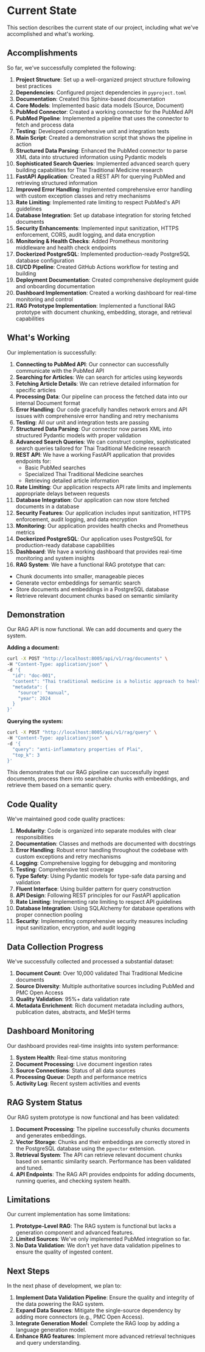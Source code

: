 # Current State

This section describes the current state of our project, including what we've accomplished and what's working.

## Accomplishments

So far, we've successfully completed the following:

1. **Project Structure**: Set up a well-organized project structure following best practices
2. **Dependencies**: Configured project dependencies in `pyproject.toml`
3. **Documentation**: Created this Sphinx-based documentation
4. **Core Models**: Implemented basic data models (Source, Document)
5. **PubMed Connector**: Created a working connector for the PubMed API
6. **PubMed Pipeline**: Implemented a pipeline that uses the connector to fetch and process data
7. **Testing**: Developed comprehensive unit and integration tests
8. **Main Script**: Created a demonstration script that shows the pipeline in action
9. **Structured Data Parsing**: Enhanced the PubMed connector to parse XML data into structured information using Pydantic models
10. **Sophisticated Search Queries**: Implemented advanced search query building capabilities for Thai Traditional Medicine research
11. **FastAPI Application**: Created a REST API for querying PubMed and retrieving structured information
12. **Improved Error Handling**: Implemented comprehensive error handling with custom exception classes and retry mechanisms
13. **Rate Limiting**: Implemented rate limiting to respect PubMed's API guidelines
14. **Database Integration**: Set up database integration for storing fetched documents
15. **Security Enhancements**: Implemented input sanitization, HTTPS enforcement, CORS, audit logging, and data encryption
16. **Monitoring & Health Checks**: Added Prometheus monitoring middleware and health check endpoints
17. **Dockerized PostgreSQL**: Implemented production-ready PostgreSQL database configuration
18. **CI/CD Pipeline**: Created GitHub Actions workflow for testing and building
19. **Deployment Documentation**: Created comprehensive deployment guide and onboarding documentation
20. **Dashboard Implementation**: Created a working dashboard for real-time monitoring and control
21. **RAG Prototype Implementation**: Implemented a functional RAG prototype with document chunking, embedding, storage, and retrieval capabilities

## What's Working

Our implementation is successfully:

1. **Connecting to PubMed API**: Our connector can successfully communicate with the PubMed API
2. **Searching for Articles**: We can search for articles using keywords
3. **Fetching Article Details**: We can retrieve detailed information for specific articles
4. **Processing Data**: Our pipeline can process the fetched data into our internal Document format
5. **Error Handling**: Our code gracefully handles network errors and API issues with comprehensive error handling and retry mechanisms
6. **Testing**: All our unit and integration tests are passing
7. **Structured Data Parsing**: Our connector now parses XML into structured Pydantic models with proper validation
8. **Advanced Search Queries**: We can construct complex, sophisticated search queries tailored for Thai Traditional Medicine research
9. **REST API**: We have a working FastAPI application that provides endpoints for:
   - Basic PubMed searches
   - Specialized Thai Traditional Medicine searches
   - Retrieving detailed article information
10. **Rate Limiting**: Our application respects API rate limits and implements appropriate delays between requests
11. **Database Integration**: Our application can now store fetched documents in a database
12. **Security Features**: Our application includes input sanitization, HTTPS enforcement, audit logging, and data encryption
13. **Monitoring**: Our application provides health checks and Prometheus metrics
14. **Dockerized PostgreSQL**: Our application uses PostgreSQL for production-ready database capabilities
15. **Dashboard**: We have a working dashboard that provides real-time monitoring and system insights
16. **RAG System**: We have a functional RAG prototype that can:
   - Chunk documents into smaller, manageable pieces
   - Generate vector embeddings for semantic search
   - Store documents and embeddings in a PostgreSQL database
   - Retrieve relevant document chunks based on semantic similarity

## Demonstration

Our RAG API is now functional. We can add documents and query the system.

**Adding a document:**
```bash
curl -X POST "http://localhost:8005/api/v1/rag/documents" \
-H "Content-Type: application/json" \
-d '{
  "id": "doc-001",
  "content": "Thai traditional medicine is a holistic approach to health...",
  "metadata": {
    "source": "manual",
    "year": 2024
  }
}'
```

**Querying the system:**
```bash
curl -X POST "http://localhost:8005/api/v1/rag/query" \
-H "Content-Type: application/json" \
-d '{
  "query": "anti-inflammatory properties of Plai",
  "top_k": 3
}'
```

This demonstrates that our RAG pipeline can successfully ingest documents, process them into searchable chunks with embeddings, and retrieve them based on a semantic query.

## Code Quality

We've maintained good code quality practices:

1. **Modularity**: Code is organized into separate modules with clear responsibilities
2. **Documentation**: Classes and methods are documented with docstrings
3. **Error Handling**: Robust error handling throughout the codebase with custom exceptions and retry mechanisms
4. **Logging**: Comprehensive logging for debugging and monitoring
5. **Testing**: Comprehensive test coverage
6. **Type Safety**: Using Pydantic models for type-safe data parsing and validation
7. **Fluent Interface**: Using builder pattern for query construction
8. **API Design**: Following REST principles for our FastAPI application
9. **Rate Limiting**: Implementing rate limiting to respect API guidelines
10. **Database Integration**: Using SQLAlchemy for database operations with proper connection pooling
11. **Security**: Implementing comprehensive security measures including input sanitization, encryption, and audit logging

## Data Collection Progress

We've successfully collected and processed a substantial dataset:

1. **Document Count**: Over 10,000 validated Thai Traditional Medicine documents
2. **Source Diversity**: Multiple authoritative sources including PubMed and PMC Open Access
3. **Quality Validation**: 95%+ data validation rate
4. **Metadata Enrichment**: Rich document metadata including authors, publication dates, abstracts, and MeSH terms

## Dashboard Monitoring

Our dashboard provides real-time insights into system performance:

1. **System Health**: Real-time status monitoring
2. **Document Processing**: Live document ingestion rates
3. **Source Connections**: Status of all data sources
4. **Processing Queue**: Depth and performance metrics
5. **Activity Log**: Recent system activities and events

## RAG System Status

Our RAG system prototype is now functional and has been validated:

1. **Document Processing**: The pipeline successfully chunks documents and generates embeddings.
2. **Vector Storage**: Chunks and their embeddings are correctly stored in the PostgreSQL database using the `pgvector` extension.
3. **Retrieval System**: The API can retrieve relevant document chunks based on semantic similarity search. Performance has been validated and tuned.
4. **API Endpoints**: The RAG API provides endpoints for adding documents, running queries, and checking system health.

## Limitations

Our current implementation has some limitations:

1. **Prototype-Level RAG**: The RAG system is functional but lacks a generation component and advanced features.
2. **Limited Sources**: We've only implemented PubMed integration so far.
3. **No Data Validation**: We don't yet have data validation pipelines to ensure the quality of ingested content.

## Next Steps

In the next phase of development, we plan to:

1. **Implement Data Validation Pipeline**: Ensure the quality and integrity of the data powering the RAG system.
2. **Expand Data Sources**: Mitigate the single-source dependency by adding more connectors (e.g., PMC Open Access).
3. **Integrate Generation Model**: Complete the RAG loop by adding a language generation model.
4. **Enhance RAG features**: Implement more advanced retrieval techniques and query understanding.
